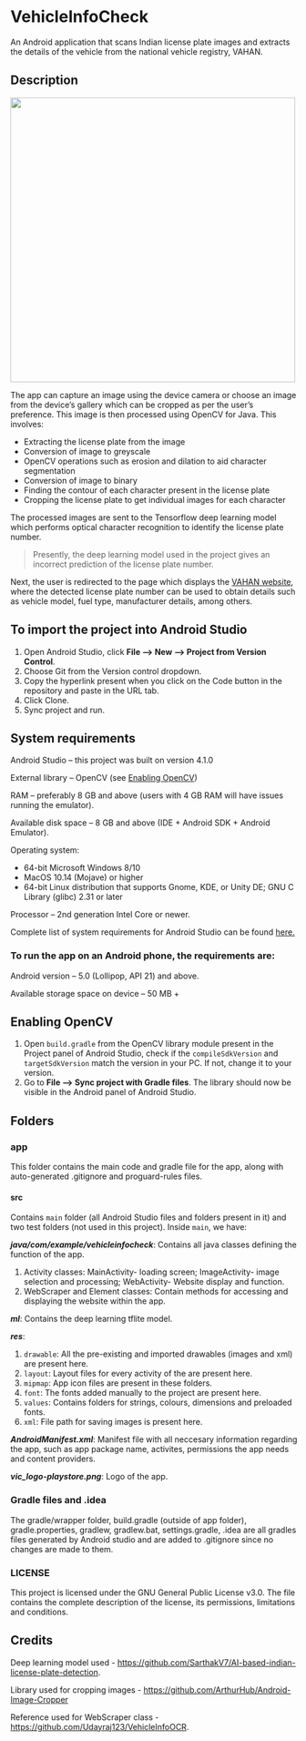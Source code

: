 # VehicleInfoCheck
An Android application that scans Indian license plate images and extracts the details of the vehicle from the national vehicle registry, VAHAN.

## Description
<img src="https://user-images.githubusercontent.com/81788169/124381452-51e9e480-dce0-11eb-8a7e-be483d1d0fe1.gif" height="500">

The app can capture an image using the device camera or choose an image from the device’s gallery which can be cropped as per the user’s preference.
This image is then processed using OpenCV for Java. This involves:
*	Extracting the license plate from the image
*	Conversion of image to greyscale
*	OpenCV operations such as erosion and dilation to aid character segmentation 
*	Conversion of image to binary 
*	Finding the contour of each character present in the license plate
*	Cropping the license plate to get individual images for each character

The processed images are sent to the Tensorflow deep learning model which performs optical character recognition to identify the license plate number.
> Presently, the deep learning model used in the project gives an incorrect prediction of the license plate number.

Next, the user is redirected to the page which displays the [VAHAN website](https://vahan.nic.in/nrservices/faces/user/login.xhtml), where the detected license plate number can be used to obtain details such as vehicle model, fuel type, manufacturer details, among others.
## To import the project into Android Studio 
1.	Open Android Studio, click **File --> New --> Project from Version Control**.
2.	Choose Git from the Version control dropdown.
3.	Copy the hyperlink present when you click on the Code button in the repository and paste in the URL tab.
4.	Click Clone.
5.	Sync project and run.
## System requirements
Android Studio – this project was built on version 4.1.0

External library – OpenCV (see [Enabling OpenCV](https://github.com/Jyotsna-Shetty/VehicleInfoCheck#enabling-opencv))

RAM – preferably 8 GB and above (users with 4 GB RAM will have issues running the emulator).

Available disk space – 8 GB and above (IDE + Android SDK + Android Emulator).

Operating system:
*	64-bit Microsoft Windows 8/10
*	MacOS 10.14 (Mojave) or higher
* 64-bit Linux distribution that supports Gnome, KDE, or Unity DE; GNU C Library (glibc) 2.31 or later

Processor – 2nd generation Intel Core or newer.

Complete list of system requirements for Android Studio can be found [here.](https://developer.android.com/studio)
### To run the app on an Android phone, the requirements are:
Android version – 5.0 (Lollipop, API 21) and above.

Available storage space on device – 50 MB +
## Enabling OpenCV
1. Open `build.gradle` from the OpenCV library module present in the Project panel of Android Studio, check if the `compileSdkVersion` and `targetSdkVersion` match the version in your PC. If not, change it to your version.
2. Go to **File --> Sync project with Gradle files**. The library should now be visible in the Android panel of Android Studio. 
## Folders
### app
This folder contains the main code and gradle file for the app, along with auto-generated .gitignore and proguard-rules files.

#### src
Contains `main` folder (all Android Studio files and folders present in it) and two test folders (not used in this project). Inside `main`, we have:

***java/com/example/vehicleinfocheck***: Contains all java classes defining the function of the app.
1. Activity classes: MainActivity- loading screen; ImageActivity- image selection and processing; WebActivity- Website display and function.
2. WebScraper and Element classes: Contain methods for accessing and displaying the website within the app. 

***ml***: Contains the deep learning tflite model.

***res***: 
1. `drawable`: All the pre-existing and imported drawables (images and xml) are present here.
2. `layout`: Layout files for every activity of the are present here.
3. `mipmap`: App icon files are present in these folders.
4. `font`: The fonts added manually to the project are present here.
5. `values`: Contains folders for strings, colours, dimensions and preloaded fonts.
6. `xml`: File path for saving images is present here.

***AndroidManifest.xml***: Manifest file with all neccesary information regarding the app, such as app package name, activites, permissions the app needs and content providers.

***vic_logo-playstore.png***: Logo of the app.

### Gradle files and .idea
The gradle/wrapper folder, build.gradle (outside of app folder), gradle.properties, gradlew, gradlew.bat, settings.gradle, .idea are all gradles files generated by Android studio and are added to .gitignore since no changes are made to them.
### LICENSE
This project is licensed under the GNU General Public License v3.0. The file contains the complete description of the license, its permissions, limitations and  conditions.
## Credits
Deep learning model used - https://github.com/SarthakV7/AI-based-indian-license-plate-detection.

Library used for cropping images - https://github.com/ArthurHub/Android-Image-Cropper

Reference used for WebScraper class - https://github.com/Udayraj123/VehicleInfoOCR. 
